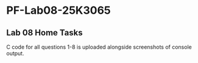 # PF-Lab08-25K3065

## Lab 08 Home Tasks

C code for all questions 1-8 is uploaded alongside screenshots of console output.
